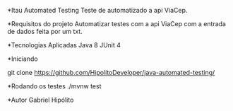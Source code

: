 *Itau Automated Testing
Teste de automatizado a api ViaCep.

*Requisitos do projeto
Automatizar testes com a api ViaCep com a entrada de dados feita por um txt.

*Tecnologias Aplicadas
Java 8
JUnit 4

*Iniciando

git clone https://github.com/HipolitoDeveloper/java-automated-testing/

*Rodando os testes
./mvnw test

*Autor
Gabriel Hipólito
